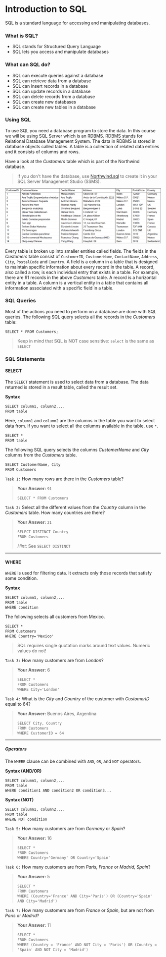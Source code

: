 # Introduction to SQL

SQL is a standard language for accessing and manipulating databases.

### What is SQL?
* SQL stands for Structured Query Language
* SQL lets you access and manipulate databases

### What can SQL do?
* SQL can execute queries against a database
* SQL can retrieve data from a database
* SQL can insert records in a database
* SQL can update records in a database
* SQL can delete records from a database
* SQL can create new databases
* SQL can create new tables in a database

### Using SQL

To use SQL you need a database program to store the data. In this course we will be using SQL Server which is an RDBMS. RDBMS stands for Relational Database Management System. The data in RDBMS is stored in database objects called tables. A table is a collection of related data entries and it consists of columns and rows. 

Have a look at the *Customers* table which is part of the Northwind database.

> If you don't have the database, use [Northwind.sql](Northwind.sql) to create it in your SQL Server Management Studio (SSMS).

![Customers Table](customers-table.png)

Every table is broken up into smaller entities called fields. The fields in the *Customers* table consist of `CustomerID`, `CustomerName`, `ContactName`, `Address`, `City`, `PostalCode` and `Country`. A field is a column in a table that is designed to maintain specific information about every record in the table.
A record, also called a row, is each individual entry that exists in a table. For example, there are 91 records in the above *Customers* table. A record is a horizontal entity in a table.
A column is a vertical entity in a table that contains all information associated with a specific field in a table.

### SQL Queries
Most of the actions you need to perform on a database are done with SQL queries. The following SQL query selects all the records in the *Customers* table:
```
SELECT * FROM Customers;
```
> Keep in mind that SQL is NOT case sensitive: `select` is the same as `SELECT`

### SQL Statements

#### SELECT 

The `SELECT` statement is used to select data from a database.
The data returned is stored in a result table, called the result set.

**Syntax**

```
SELECT column1, column2,...
FROM table
```

Here, `column1` and `column2` are the columns in the table you want to select data from. If you want to select all the columns available in the table, use `*`.

```
SELECT * 
FROM table
```

The following SQL query selects the columns *CustomerName* and *City* columns from the *Customers* table.

```
SELECT CustomerName, City 
FROM Customers
```

`Task 1:` How many rows are there in the *Customers* table?

> **Your Answer:** `91`
> ```
> SELECT * FROM Customers
> ```

`Task 2:` Select all the different values from the *Country* column in the *Customers* table. How many countries are there?

> **Your Answer:** `21`
> ```
> SELECT DISTINCT Country
> FROM Customers
> ```
> *Hint*: See `SELECT DISTINCT`

---

#### WHERE

`WHERE` is used for filtering data. It extracts only those records that satisfy some condition.

**Syntax**

```
SELECT column1, column2,...
FROM table
WHERE condition
```

The following selects all customers from Mexico.

```
SELECT * 
FROM Customers
WHERE Country='Mexico'
```

> SQL requires single quotation marks around text values. Numeric values do not!

`Task 3:` How many customers are from *London*?

> **Your Answer:** 6
> ```
> SELECT *
> FROM Customers
> WHERE City='London'
> ```

`Task 4:` What is the *City* and *Country* of the customer with *CustomerID* equal to 64?

> **Your Answer:** Buenos Aires, Argentina
> ```
> SELECT City, Country
> FROM Customers
> WHERE CustomerID = 64
> ```

---

##### Operators
The `WHERE` clause can be combined with `AND`, `OR`, and `NOT` operators.

**Syntax (AND/OR)**

```
SELECT column1, column2,...
FROM table
WHERE condition1 AND condition2 OR condition3...
```

**Syntax (NOT)**
```
SELECT column1, column2,...
FROM table
WHERE NOT condition
```

`Task 5:` How many customers are from *Germany* or *Spain*?

> **Your Answer:** 16
> ```
> SELECT *
> FROM Customers
> WHERE Country='Germany' OR Country='Spain'
> ```

`Task 6:` How many customers are from *Paris, France* or *Madrid, Spain*?

> **Your Answer:** 5
> ```
> SELECT *
> FROM Customers
> WHERE (Country='France' AND City='Paris') OR (Country='Spain' AND City='Madrid')
> ```

`Task 7:` How many customers are from *France* or *Spain*, but are not from *Paris* or *Madrid*?

> **Your Answer:** 11
> ```
> SELECT *
> FROM Customers
> WHERE (Country = 'France' AND NOT City = 'Paris') OR (Country = 'Spain' AND NOT City = 'Madrid')
> ```
